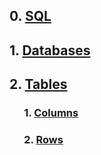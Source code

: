 ## 0. [SQL](Sql.md#sql)
## 1. [Databases](Sql.md#lectiontabases)
## 2. [Tables](Sql.md#lection-2-tables)
###       1. [Columns](Sql.md#1-columns)
###       2. [Rows](Sql.md#2-rows)
